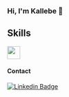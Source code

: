 ### Hi, I'm Kallebe 👋

## Skills
<img width="30" height="30" src="https://cdn.jsdelivr.net/gh/devicons/devicon/icons/nodejs/nodejs-original.svg" />

#### Contact

[![Linkedin Badge](https://img.shields.io/badge/LinkedIn-0077B5?style=for-the-badge&logo=linkedin&logoColor=white)](https://www.linkedin.com/in/kallebe-gomes-bezerra-851a8a197/)
